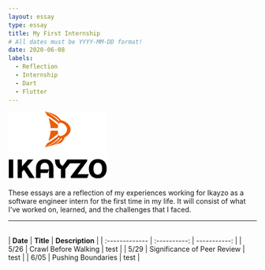 ```yaml
---
layout: essay
type: essay
title: My First Internship
# All dates must be YYYY-MM-DD format!
date: 2020-06-08
labels:
  - Reflection
  - Internship
  - Dart
  - Flutter
---
```


<img class="" src="../images/logo-ikayzo.png">

These essays are a reflection of my experiences working for Ikayzo as a software engineer intern for the first time in my life. It will consist of what I've worked on, learned, and the challenges that I faced.
<hr>


<br>
| <strong>Date</strong> | <strong>Title</strong> | <strong>Description</strong> |
| :------------- | :----------: | -----------: |
| 5/26  | Crawl Before Walking | test    |
| 5/29 | Significance of Peer Review | test |
| 6/05 | Pushing Boundaries | test |


